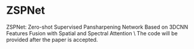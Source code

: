 # ZSPNet
ZSPNet: Zero-shot Supervised Pansharpening Network Based on 3DCNN Features Fusion with Spatial and Spectral Attention \\
The code will be provided after the paper is accepted.
